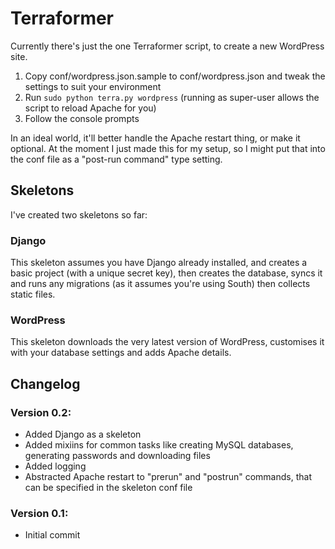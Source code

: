# Terraformer

Currently there's just the one Terraformer script, to create a new WordPress site.

1. Copy conf/wordpress.json.sample to conf/wordpress.json and tweak the settings to suit your environment
2. Run `sudo python terra.py wordpress` (running as super-user allows the script to reload Apache for you)
3. Follow the console prompts

In an ideal world, it'll better handle the Apache restart thing, or make it optional. At the moment I just made this
for my setup, so I might put that into the conf file as a "post-run command" type setting.

## Skeletons

I've created two skeletons so far:

### Django

This skeleton assumes you have Django already installed, and creates a basic project (with a unique secret key), then creates the
database, syncs it and runs any migrations (as it assumes you're using South) then collects static files.

### WordPress

This skeleton downloads the very latest version of WordPress, customises it with your database settings and adds Apache details.

## Changelog

### Version 0.2:

- Added Django as a skeleton
- Added mixiins for common tasks like creating MySQL databases, generating passwords and downloading files
- Added logging
- Abstracted Apache restart to "prerun" and "postrun" commands, that can be specified in the skeleton conf file

### Version 0.1:

- Initial commit